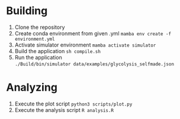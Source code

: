 # Building
1. Clone the repository
2. Create conda environment from given .yml
    `mamba env create -f environment.yml`
3. Activate simulator environment
    `mamba activate simulator`
4. Build the application
    `sh compile.sh`    
5. Run the application  
    `./Build/bin/simulator data/examples/glycolysis_selfmade.json `

# Analyzing
1. Execute the plot script 
    `python3 scripts/plot.py`
2. Execute the analysis script
    `R analysis.R`



